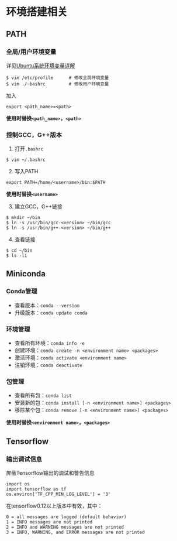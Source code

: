 # 环境搭建相关
## PATH
### 全局/用户环境变量
详见[Ubuntu系统环境变量详解](https://www.linuxidc.com/Linux/2016-09/135476.htm)
```
$ vim /etc/profile      # 修改全局环境变量
$ vim ./~bashrc         # 修改用户环境变量
```
加入
```
export <path_name>=<path>
```
**使用时替换`<path_name>`，`<path>`**

### 控制GCC，G++版本
1. 打开`.bashrc`
```
$ vim ~/.bashrc
```
2. 写入PATH
```
export PATH=/home/<username>/bin:$PATH
```
**使用时替换`<username>`**

3. 建立GCC，G++链接
```
$ mkdir ~/bin
$ ln -s /usr/bin/gcc-<version> ~/bin/gcc
$ ln -s /usr/bin/g++-<version> ~/bin/g++
```

4. 查看链接
```
$ cd ~/bin
$ ls -li
```
## Miniconda
### Conda管理
- 查看版本：`conda --version`
- 升级版本：`conda update conda`
### 环境管理
- 查看所有环境：`conda info -e`
- 创建环境：`conda create -n <environment name> <packages>`
- 激活环境：`conda activate <environment name>`
- 注销环境：`conda deactivate`
### 包管理
- 查看所有包：`conda list`
- 安装新的包：`conda install [-n <environment name>] <packages>`
- 移除某个包：`conda remove [-n <environment name>] <packages>`

**使用时替换`<environment name>`，`<packages>`**

## Tensorflow
### 输出调试信息
屏蔽Tensorflow输出的调试和警告信息
```
import os
import tensorflow as tf
os.environ['TF_CPP_MIN_LOG_LEVEL'] = '3'
```
在tensorflow0.12以上版本中有效，其中：
```
0 = all messages are logged (default behavior)
1 = INFO messages are not printed
2 = INFO and WARNING messages are not printed
3 = INFO, WARNING, and ERROR messages are not printed
```